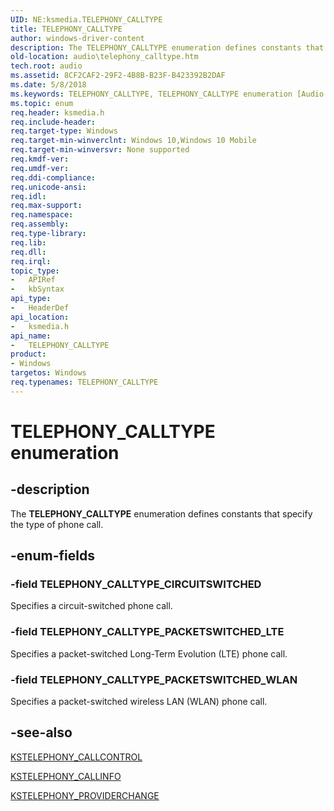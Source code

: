 ```yaml
---
UID: NE:ksmedia.TELEPHONY_CALLTYPE
title: TELEPHONY_CALLTYPE
author: windows-driver-content
description: The TELEPHONY_CALLTYPE enumeration defines constants that specify the type of phone call.
old-location: audio\telephony_calltype.htm
tech.root: audio
ms.assetid: 8CF2CAF2-29F2-4B8B-B23F-B423392B2DAF
ms.date: 5/8/2018
ms.keywords: TELEPHONY_CALLTYPE, TELEPHONY_CALLTYPE enumeration [Audio Devices], TELEPHONY_CALLTYPE_CIRCUITSWITCHED, TELEPHONY_CALLTYPE_PACKETSWITCHED_LTE, TELEPHONY_CALLTYPE_PACKETSWITCHED_WLAN, audio.telephony_calltype, ksmedia/TELEPHONY_CALLTYPE, ksmedia/TELEPHONY_CALLTYPE_CIRCUITSWITCHED, ksmedia/TELEPHONY_CALLTYPE_PACKETSWITCHED_LTE, ksmedia/TELEPHONY_CALLTYPE_PACKETSWITCHED_WLAN
ms.topic: enum
req.header: ksmedia.h
req.include-header: 
req.target-type: Windows
req.target-min-winverclnt: Windows 10,Windows 10 Mobile
req.target-min-winversvr: None supported
req.kmdf-ver: 
req.umdf-ver: 
req.ddi-compliance: 
req.unicode-ansi: 
req.idl: 
req.max-support: 
req.namespace: 
req.assembly: 
req.type-library: 
req.lib: 
req.dll: 
req.irql: 
topic_type:
-	APIRef
-	kbSyntax
api_type:
-	HeaderDef
api_location:
-	ksmedia.h
api_name:
-	TELEPHONY_CALLTYPE
product:
- Windows
targetos: Windows
req.typenames: TELEPHONY_CALLTYPE
---
```


# TELEPHONY_CALLTYPE enumeration


## -description


The <b>TELEPHONY_CALLTYPE</b> enumeration defines constants that specify the type of phone call.


## -enum-fields




### -field TELEPHONY_CALLTYPE_CIRCUITSWITCHED

Specifies a circuit-switched phone call.


### -field TELEPHONY_CALLTYPE_PACKETSWITCHED_LTE

Specifies a packet-switched Long-Term Evolution (LTE) phone call.


### -field TELEPHONY_CALLTYPE_PACKETSWITCHED_WLAN

Specifies a packet-switched wireless LAN (WLAN) phone call.


## -see-also




<a href="https://msdn.microsoft.com/library/windows/hardware/mt169883">KSTELEPHONY_CALLCONTROL</a>



<a href="https://msdn.microsoft.com/library/windows/hardware/mt169884">KSTELEPHONY_CALLINFO</a>



<a href="https://msdn.microsoft.com/library/windows/hardware/mt169885">KSTELEPHONY_PROVIDERCHANGE</a>
 

 


